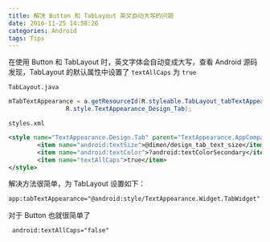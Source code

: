 ```yaml
---
title: 解决 Button 和 TabLayout 英文自动大写的问题
date: 2016-11-25 14:58:26
categories: Android
tags: Tips
---
```


在使用 Button 和 TabLayout 时，英文字体会自动变成大写，查看 Android 源码发现，TabLayout 的默认属性中设置了 `textAllCaps` 为 `true` 

`TabLayout.java`
```java
mTabTextAppearance = a.getResourceId(R.styleable.TabLayout_tabTextAppearance,
                R.style.TextAppearance_Design_Tab);
```
`styles.xml`

```xml
<style name="TextAppearance.Design.Tab" parent="TextAppearance.AppCompat.Button">
        <item name="android:textSize">@dimen/design_tab_text_size</item>
        <item name="android:textColor">?android:textColorSecondary</item>
        <item name="textAllCaps">true</item>
</style>
```

解决方法很简单，为 TabLayout 设置如下：
```xml
app:tabTextAppearance="@android:style/TextAppearance.Widget.TabWidget"
```

对于 Button 也就很简单了
```xml
 android:textAllCaps="false"
```